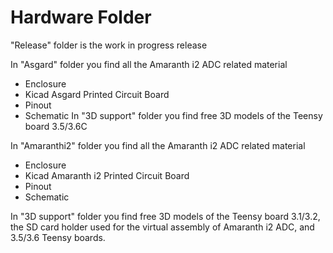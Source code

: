 # Hardware Folder
"Release" folder is the work in progress release

In "Asgard" folder you find all the Amaranth i2 ADC related material
* Enclosure	
* Kicad Asgard	Printed Circuit Board
* Pinout	
* Schematic
In "3D support" folder you find free 3D models of the Teensy board 3.5/3.6C


In "Amaranthi2" folder you find all the Amaranth i2 ADC related material
* Enclosure	
* Kicad Amaranth i2	Printed Circuit Board
* Pinout	
* Schematic

In "3D support" folder you find free 3D models of the Teensy board 3.1/3.2, the SD card holder used for the virtual assembly of Amaranth i2 ADC, and 3.5/3.6 Teensy boards.

